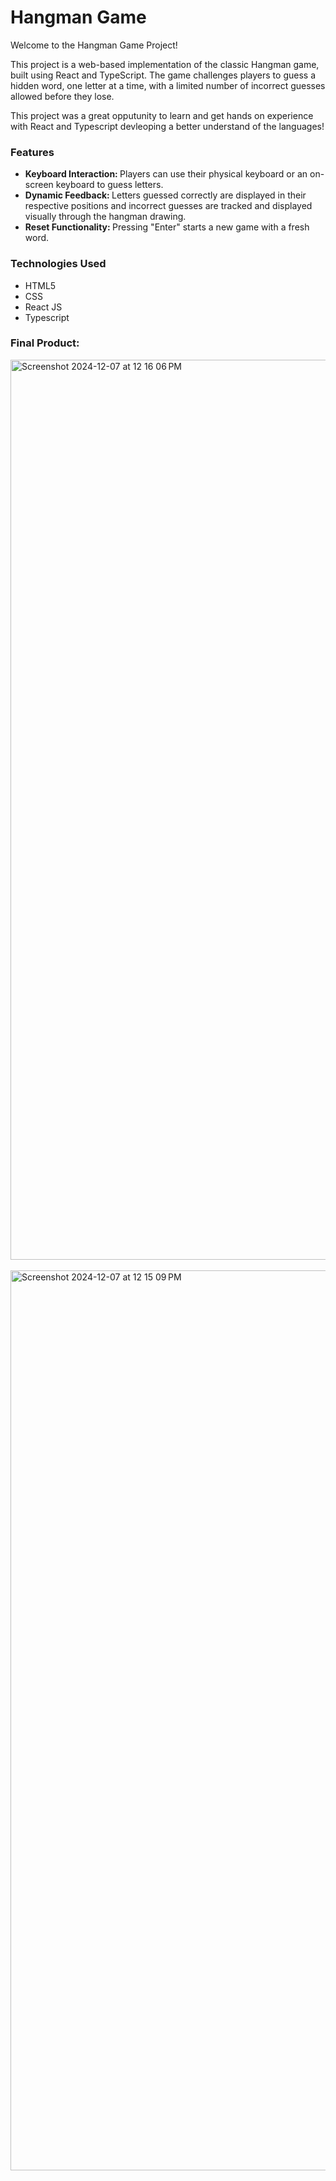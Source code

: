 <h1>Hangman Game</h1>

Welcome to the Hangman Game Project!

This project is a web-based implementation of the classic Hangman game, built using React and TypeScript. The game challenges players to guess a hidden word, one letter at a time, with a limited number of incorrect guesses allowed before they lose.

This project was a great opputunity to learn and get hands on experience with React and Typescript devleoping a better understand of the languages!
<br>
<h3>Features</h3>
<ul>
  <li><strong>Keyboard Interaction: </strong>Players can use their physical keyboard or an on-screen keyboard to guess letters.</li>
  <li><strong>Dynamic Feedback: </strong>Letters guessed correctly are displayed in their respective positions and incorrect guesses are tracked and displayed visually through the hangman drawing.</li>
  <li><strong>Reset Functionality: </strong>Pressing "Enter" starts a new game with a fresh word.</li>
</ul>

<h3>Technologies Used</h3>
<ul>
  <li>HTML5</li>
  <li>CSS</li>
  <li>React JS</li>
  <li>Typescript</li>
</ul>

<h3>Final Product: </h3>

<img width="1440" alt="Screenshot 2024-12-07 at 12 16 06 PM" src="https://github.com/user-attachments/assets/4c7f03cc-db1a-4f7a-b5a9-1a470589ae26">

<br>
<br>
<img width="1440" alt="Screenshot 2024-12-07 at 12 15 09 PM" src="https://github.com/user-attachments/assets/f733347c-9f49-4d10-b351-84e6baa14c3e">
